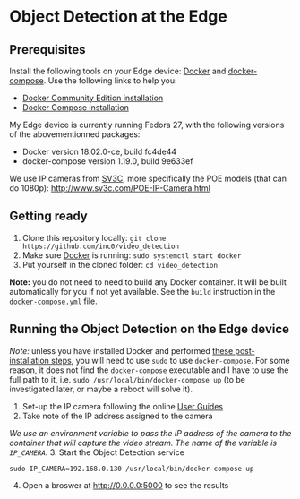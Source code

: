 # Object Detection at the Edge

## Prerequisites
Install the following tools on your Edge device: [Docker](https://www.docker.com/) and [docker-compose](https://docs.docker.com/compose/overview/). Use the following links to help you:
* [Docker Community Edition installation](https://www.docker.com/community-edition#/download)
* [Docker Compose installation](https://docs.docker.com/compose/install/)

My Edge device is currently running Fedora 27, with the following versions of the abovementionned packages:
* Docker version 18.02.0-ce, build fc4de44
* docker-compose version 1.19.0, build 9e633ef

We use IP cameras from [SV3C](http://www.sv3c.com/), more specifically the POE models (that can do 1080p): http://www.sv3c.com/POE-IP-Camera.html

## Getting ready
1. Clone this repository locally: `git clone https://github.com/inc0/video_detection`
2. Make sure [Docker](https://www.docker.com/) is running: `sudo systemctl start docker`
3. Put yourself in the cloned folder: `cd video_detection`

**Note:** you do not need to need to build any Docker container. It will be built automatically for you if not yet available. See the `build` instruction in the [`docker-compose.yml`](./docker-compose.yml) file.

## Running the Object Detection on the Edge device
*Note:* unless you have installed Docker and performed [these post-installation steps](https://docs.docker.com/install/linux/linux-postinstall/), you will need to use `sudo` to use `docker-compose`. For some reason, it does not find the `docker-compose` executable and I have to use the full path to it, i.e. `sudo /usr/local/bin/docker-compose up` (to be investigated later, or maybe a reboot will solve it).

1. Set-up the IP camera following the online [User Guides](http://www.sv3c.com/Instruction-and-Software-For-H-264-POE-and-Wired-IP-Camera-L-series-.html)
2. Take note of the IP address assigned to the camera

*We use an environment variable to pass the IP address of the camera to the container that will capture the video stream. The name of the variable is `IP_CAMERA`.*
3. Start the Object Detection service
```
sudo IP_CAMERA=192.168.0.130 /usr/local/bin/docker-compose up
```
4. Open a broswer at http://0.0.0.0:5000 to see the results

